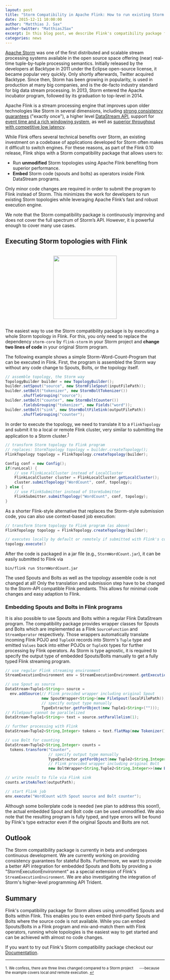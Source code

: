 ```yaml
---
layout: post
title: "Storm Compatibility in Apache Flink: How to run existing Storm topologies on Flink"
date: 2015-12-11 10:00:00
author: "Matthias J. Sax"
author-twitter: "MatthiasJSax"
excerpt: In this blog post, we describe Flink's compatibility package for <a href="https://storm.apache.org">Apache Storm</a> that allows to embed Spouts (sources) and Bolts (operators) in a regular Flink streaming job. Furthermore, the compatibility package provides a Storm compatible API in order to execute whole Storm topologies with (almost) no code adaption.
categories: news
---
```


[Apache Storm](https://storm.apache.org) was one of the first distributed and scalable stream processing systems available in the open source space offering (near) real-time tuple-by-tuple processing semantics.
Initially released by the developers at Backtype in 2011 under the Eclipse open-source license, it became popular very quickly.
Only shortly afterwards, Twitter acquired Backtype.
Since then, Storm has been growing in popularity, is used in production at many big companies, and is the de-facto industry standard for big data stream processing.
In 2013, Storm entered the Apache incubator program, followed by its graduation to top-level in 2014.

Apache Flink is a stream processing engine that improves upon older technologies like Storm in several dimensions,
including [strong consistency guarantees](https://ci.apache.org/projects/flink/flink-docs-master/internals/stream_checkpointing.html) ("exactly once"),
a higher level [DataStream API](https://ci.apache.org/projects/flink/flink-docs-master/apis/streaming_guide.html),
support for [event time and a rich windowing system](http://flink.apache.org/news/2015/12/04/Introducing-windows.html),
as well as [superior throughput with competitive low latency](https://data-artisans.com/high-throughput-low-latency-and-exactly-once-stream-processing-with-apache-flink/).

While Flink offers several technical benefits over Storm, an existing investment on a codebase of applications developed for Storm often makes it difficult to switch engines.
For these reasons, as part of the Flink 0.10 release, Flink ships with a Storm compatibility package that allows users to:

* Run **unmodified** Storm topologies using Apache Flink benefiting from superior performance.
* **Embed** Storm code (spouts and bolts) as operators inside Flink DataStream programs.

Only minor code changes are required in order to submit the program to Flink instead of Storm.
This minimizes the work for developers to run existing Storm topologies while leveraging Apache Flink’s fast and robust execution engine.

We note that the Storm compatibility package is continuously improving and does not cover the full spectrum of Storm’s API.
However, it is powerful enough to cover many use cases.

## Executing Storm topologies with Flink

<center>
<img src="{{site.baseurl}}/img/blog/flink-storm.png" style="height:200px;margin:15px">
</center>

The easiest way to use the Storm compatibility package is by executing a whole Storm topology in Flink.
For this, you only need to replace the dependency `storm-core` by `flink-storm` in your Storm project and **change two lines of code** in your original Storm program.

The following example shows a simple Storm-Word-Count-Program that can be executed in Flink.
First, the program is assembled the Storm way without any code change to Spouts, Bolts, or the topology itself.

```java
// assemble topology, the Storm way
TopologyBuilder builder = new TopologyBuilder();
builder.setSpout("source", new StormFileSpout(inputFilePath));
builder.setBolt("tokenizer", new StormBoltTokenizer())
       .shuffleGrouping("source");
builder.setBolt("counter", new StormBoltCounter())
       .fieldsGrouping("tokenizer", new Fields("word"));
builder.setBolt("sink", new StormBoltFileSink(outputFilePath))
       .shuffleGrouping("counter");
```

In order to execute the topology, we need to translate it to a `FlinkTopology` and submit it to a local or remote Flink cluster, very similar to submitting the application to a Storm cluster.<sup><a href="#fn1" id="ref1">1</a></sup>

```java
// transform Storm topology to Flink program
// replaces: StormTopology topology = builder.createTopology();
FlinkTopology topology = FlinkTopology.createTopology(builder);

Config conf = new Config();
if(runLocal) {
	// use FlinkLocalCluster instead of LocalCluster
	FlinkLocalCluster cluster = FlinkLocalCluster.getLocalCluster();
	cluster.submitTopology("WordCount", conf, topology);
} else {
	// use FlinkSubmitter instead of StormSubmitter
	FlinkSubmitter.submitTopology("WordCount", conf, topology);
}
```

As a shorter Flink-style alternative that replaces the Storm-style submission code, you can also use context-based job execution:

```java
// transform Storm topology to Flink program (as above)
FlinkTopology topology = FlinkTopology.createTopology(builder);

// executes locally by default or remotely if submitted with Flink's command-line client
topology.execute()
```

After the code is packaged in a jar file (e.g., `StormWordCount.jar`), it can be easily submitted to Flink via

```
bin/flink run StormWordCount.jar
```

The used Spouts and Bolts as well as the topology assemble code is not changed at all!
Only the translation and submission step have to be changed to the Storm-API compatible Flink pendants.
This allows for minimal code changes and easy adaption to Flink.

### Embedding Spouts and Bolts in Flink programs

It is also possible to use Spouts and Bolts within a regular Flink DataStream program.
The compatibility package provides wrapper classes for Spouts and Bolts which are implemented as a Flink `SourceFunction` and `StreamOperator` respectively.
Those wrappers automatically translate incoming Flink POJO and `TupleXX` records into Storm's `Tuple` type and emitted `Values` back into either POJOs or `TupleXX` types for further processing by Flink operators.
As Storm is type agnostic, it is required to specify the output type of embedded Spouts/Bolts manually to get a fully typed Flink streaming program.

```java
// use regular Flink streaming environment
StreamExecutionEnvironment env = StreamExecutionEnvironment.getExecutionEnvironment();

// use Spout as source
DataStream<Tuple1<String>> source = 
  env.addSource(// Flink provided wrapper including original Spout
                new SpoutWrapper<String>(new FileSpout(localFilePath)), 
                // specify output type manually
                TypeExtractor.getForObject(new Tuple1<String>("")));
// FileSpout cannot be parallelized
DataStream<Tuple1<String>> text = source.setParallelism(1);

// further processing with Flink
DataStream<Tuple2<String,Integer> tokens = text.flatMap(new Tokenizer()).keyBy(0);

// use Bolt for counting
DataStream<Tuple2<String,Integer> counts =
  tokens.transform("Counter",
                   // specify output type manually
                   TypeExtractor.getForObject(new Tuple2<String,Integer>("",0))
                   // Flink provided wrapper including original Bolt
                   new BoltWrapper<String,Tuple2<String,Integer>>(new BoltCounter()));

// write result to file via Flink sink
counts.writeAsText(outputPath);

// start Flink job
env.execute("WordCount with Spout source and Bolt counter");
```

Although some boilerplate code is needed (we plan to address this soon!), the actual embedded Spout and Bolt code can be used unmodified.
We also note that the resulting program is fully typed, and type errors will be found by Flink's type extractor even if the original Spouts and Bolts are not.

## Outlook

The Storm compatibility package is currently in beta and undergoes continuous development.
We are currently working on providing consistency guarantees for stateful Bolts.
Furthermore, we want to provide a better API integration for embedded Spouts and Bolts by providing a "StormExecutionEnvironment" as a special extension of Flink's `StreamExecutionEnvironment`.
We are also investigating the integration of Storm's higher-level programming API Trident.

## Summary

Flink's compatibility package for Storm allows using unmodified Spouts and Bolts within Flink.
This enables you to even embed third-party Spouts and Bolts where the source code is not available.
While you can embed Spouts/Bolts in a Flink program and mix-and-match them with Flink operators, running whole topologies is the easiest way to get started and can be achieved with almost no code changes.

If you want to try out Flink's Storm compatibility package checkout our [Documentation](https://ci.apache.org/projects/flink/flink-docs-master/apis/storm_compatibility.html).

<hr />

<sup id="fn1">1. We confess, there are three lines changed compared to a Storm project <img class="emoji" style="width:16px;height:16px;align:absmiddle" src="{{site.baseurl}}/img/blog/smirk.png">---because the example covers local *and* remote execution. <a href="#ref1" title="Back to text.">↩</a></sup>

